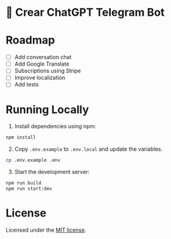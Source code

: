 # 🤖 Crear ChatGPT Telegram Bot


# Roadmap

- [ ] Add conversation chat
- [ ] Add Google Translate
- [ ] Subscriptions using Stripe
- [ ] Improve localization
- [ ] Add tests

# Running Locally

1. Install dependencies using npm:

```sh
npm install
```

2. Copy `.env.example` to `.env.local` and update the variables.

```sh
cp .env.example .env
```
3. Start the development server:

```sh
npm run build
npm run start:dev
```

# License

Licensed under the [MIT license](https://github.com/pimenovoleg/crear-chatgpt-bot/blob/main/LICENSE.md).
